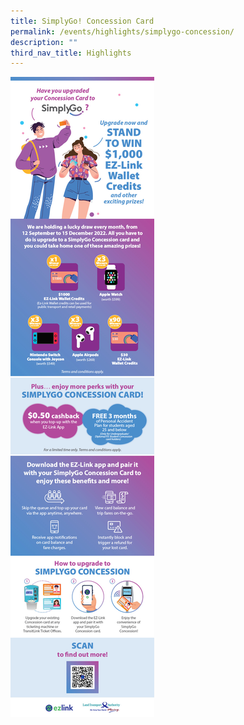 ```yaml
---
title: SimplyGo! Concession Card
permalink: /events/highlights/simplygo-concession/
description: ""
third_nav_title: Highlights
---
```

![](/images/Events/EDM%20Design%20B%20600x2670px.jpg)